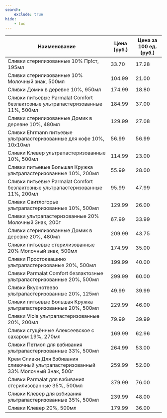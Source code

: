 ```yaml
---
search:
    exclude: true
hide:
    - toc
---
```


| Наименование | Цена (руб.) | Цена за 100 ед. (руб.) |
| -- | -- | -- |
| Сливки стерилизованные 10% Пр!ст, 195мл | 33.70 | 17.28 |
| Сливки стерилизованные 10% Молочный знак, 500мл | 104.99 | 21.00 |
| Сливки Домик в деревне 10%, 950мл | 174.99 | 18.80 |
| Сливки питьевые Parmalat Comfort безлактозные ультрапастеризованные 11%, 500мл | 184.99 | 37.00 |
| Сливки стерилизованные Домик в деревне 10%, 480мл | 129.99 | 27.08 |
| Сливки Ehrmann питьевые ультрапастеризованные для кофе 10%, 10х10мл | 56.99 | 56.99 |
| Сливки Клевер ультрапастеризованные 10%, 500мл | 114.99 | 23.00 |
| Сливки питьевые Большая Кружка ультрапастеризованные 10%, 200мл | 55.99 | 28.00 |
| Сливки питьевые Parmalat Comfort безлактозные ультрапастеризованные 11%, 200мл | 95.99 | 47.99 |
| Сливки Свитлогорье ультрапастеризованные 10%, 500мл | 129.99 | 26.00 |
| Сливки ультрапастеризованные 20% Молочный Знак, 200г | 67.99 | 33.99 |
| Сливки стерилизованные Домик в деревне 20%, 480мл | 209.99 | 43.75 |
| Сливки питьевые стерилизованные 20% Молочный знак, 500мл | 174.99 | 35.00 |
| Сливки Простоквашино ультрапастеризованые 20%, 500мл | 199.99 | 40.00 |
| Сливки Parmalat Comfort безлактозные ультрапастеризованные 20%, 500мл | 299.99 | 60.00 |
| Сливки Вкуснотеево ультрапастеризованные 20%, 125мл | 49.99 | 39.99 |
| Сливки питьевые Большая Кружка ультрапастеризованные 20%, 500мл | 229.99 | 46.00 |
| Сливки Viola ультрапастеризованные 20%, 200мл | 79.99 | 39.99 |
| Сливки сгущённые Алексеевское с сахаром 19%, 270мл | 169.99 | 62.96 |
| Сливки Петмол для взбивания ультрапастеризованные 33%, 500мл | 264.99 | 53.00 |
| Крем Сливки Для Взбивания сливочный ультрапастеризованный 33% Молочный Знак, 500г | 259.99 | 52.00 |
| Сливки Parmalat для взбивания стерилизованные 35%, 500мл | 379.99 | 76.00 |
| Сливки Клевер для взбивания ультрапастеризованные 35%, 500мл | 239.99 | 48.00 |
| Сливки Клевер 20%, 500мл | 179.99 | 36.00 |
